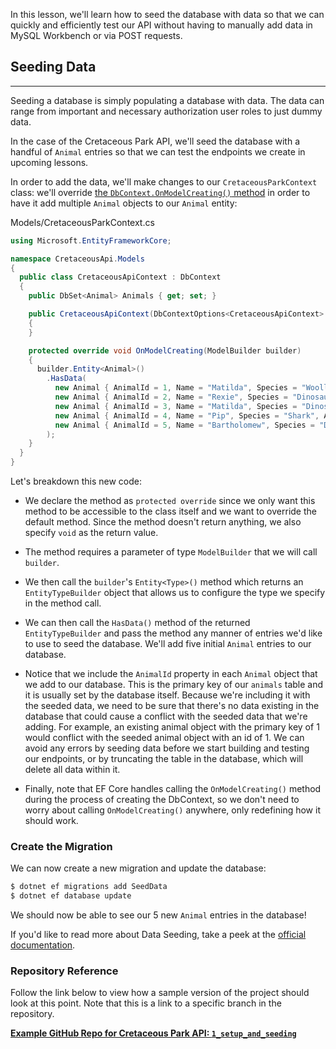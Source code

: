 In this lesson, we'll learn how to seed the database with data so that we can quickly and efficiently test our API without having to manually add data in MySQL Workbench or via POST requests. 

## Seeding Data
---

Seeding a database is simply populating a database with data. The data can range from important and necessary authorization user roles to just dummy data.

In the case of the Cretaceous Park API, we'll seed the database with a handful of `Animal` entries so that we can test the endpoints we create in upcoming lessons.

In order to add the data, we'll make changes to our `CretaceousParkContext` class: we'll override [the `DbContext.OnModelCreating()` method](https://learn.microsoft.com/en-us/dotnet/api/system.data.entity.dbcontext.onmodelcreating?view=entity-framework-6.2.0) in order to have it add multiple `Animal` objects to our `Animal` entity: 

<div class="filename">Models/CretaceousParkContext.cs</div>

```csharp
using Microsoft.EntityFrameworkCore;

namespace CretaceousApi.Models
{
  public class CretaceousApiContext : DbContext
  {
    public DbSet<Animal> Animals { get; set; }

    public CretaceousApiContext(DbContextOptions<CretaceousApiContext> options) : base(options)
    {
    }

    protected override void OnModelCreating(ModelBuilder builder)
    {
      builder.Entity<Animal>()
        .HasData(
          new Animal { AnimalId = 1, Name = "Matilda", Species = "Woolly Mammoth", Age = 7 },
          new Animal { AnimalId = 2, Name = "Rexie", Species = "Dinosaur", Age = 10 },
          new Animal { AnimalId = 3, Name = "Matilda", Species = "Dinosaur", Age = 2 },
          new Animal { AnimalId = 4, Name = "Pip", Species = "Shark", Age = 4 },
          new Animal { AnimalId = 5, Name = "Bartholomew", Species = "Dinosaur", Age = 22 }
        );
    }
  }
}
```

Let's breakdown this new code:

* We declare the method as `protected override` since we only want this method to be accessible to the class itself and we want to override the default method. Since the method doesn't return anything, we also specify `void` as the return value. 

* The method requires a parameter of type `ModelBuilder` that we will call `builder`.

* We then call the `builder`'s `Entity<Type>()` method which returns an `EntityTypeBuilder` object that allows us to configure the type we specify in the method call.

* We can then call the `HasData()` method of the returned `EntityTypeBuilder` and pass the method any manner of entries we'd like to use to seed the database. We'll add five initial `Animal` entries to our database.

* Notice that we include the `AnimalId` property in each `Animal` object that we add to our database. This is the primary key of our `animals` table and it is usually set by the database itself. Because we're including it with the seeded data, we need to be sure that there's no data existing in the database that could cause a conflict with the seeded data that we're adding. For example, an existing animal object with the primary key of 1 would conflict with the seeded animal object with an id of 1. We can avoid any errors by seeding data before we start building and testing our endpoints, or by truncating the table in the database, which will delete all data within it.

* Finally, note that EF Core handles calling the `OnModelCreating()` method during the process of creating the DbContext, so we don't need to worry about calling `OnModelCreating()` anywhere, only redefining how it should work.

### Create the Migration

We can now create a new migration and update the database:

```bash
$ dotnet ef migrations add SeedData
$ dotnet ef database update
```

We should now be able to see our 5 new `Animal` entries in the database!

If you'd like to read more about Data Seeding, take a peek at the [official documentation](https://docs.microsoft.com/en-us/ef/core/modeling/data-seeding).

### Repository Reference

Follow the link below to view how a sample version of the project should look at this point. Note that this is a link to a specific branch in the repository.

**[<i class="glyphicon glyphicon-folder-open"></i> Example GitHub Repo for Cretaceous Park API: `1_setup_and_seeding`](https://github.com/epicodus-lessons/section-6-cretaceous-park-api-csharp-net6/tree/1_setup_and_seeding)**

